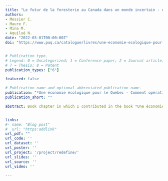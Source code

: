 ```yaml
---
title: "Le futur de la foresterie au Canada dans un monde incertain - quelques pistes de solution"
authors:
- Messier C.
- Maure F.
- Mina M.
- Aquilué N.
date: "2022-03-01T00:00:00Z"
doi: "https://www.puq.ca/catalogue/livres/une-economie-ecologique-pour-quebec-3828.html"


# Publication type.
# Legend: 0 = Uncategorized; 1 = Conference paper; 2 = Journal article; 3 = Preprint / Working Paper; 4 = Report; 5 = Book; 6 = Book section;
# 7 = Thesis; 8 = Patent
publication_types: ["6"]

featured: false

# Publication name and optional abbreviated publication name.
publication: "*Une économie écologique pour le Québec - Comment opérationnaliser une nécessaire transition* eds. Zaga Mendez A., Bissonette J.F., Dupras J. - 384 pgg."
publication_short: ""

abstract: Book chapter in which I contributed in the book *Une économie écologique pour le Québec - Comment opérationnaliser une nécessaire transition* edited by Zaga Mendez A., Bissonette J.F., Dupras J.


links:
#- name: "Blog post"
#  url: "https:addlink"
url_pdf: ""
url_code: ''
url_dataset: ''
url_poster: ''
url_project: '/project/redefine/'
url_slides: ''
url_source: ''
url_video: ''

---
```


